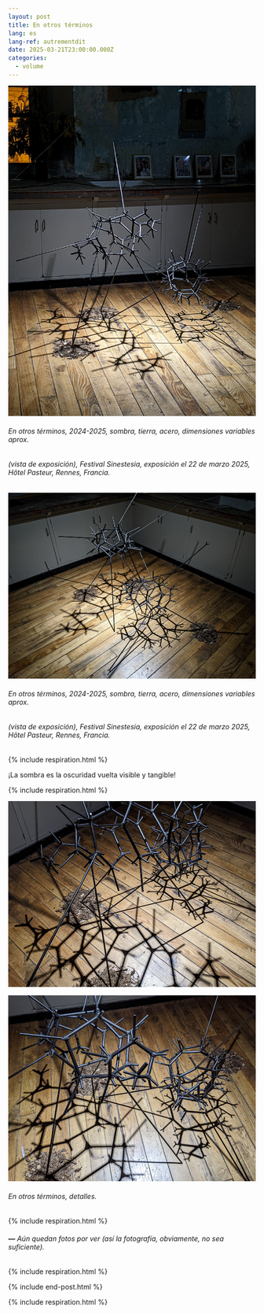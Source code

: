 ```yaml
---
layout: post
title: En otros términos
lang: es
lang-ref: autrementdit
date: 2025-03-21T23:00:00.000Z
categories:
  - volume
---
```


![](/imgs/PXL_20250322_204643315NIGHT-5-UP.jpg)

###### *En otros términos*, 2024-2025, sombra, tierra, acero, dimensiones variables aprox.

###### (vista de exposición), *Festival Sinestesia*, exposición el 22 de marzo 2025, Hôtel Pasteur, Rennes, Francia.

![](/imgs/PXL_20250322_203921402NIGHT-4-UP.jpg)

###### *En otros términos*, 2024-2025, sombra, tierra, acero, dimensiones variables aprox.

###### (vista de exposición), *Festival Sinestesia*, exposición el 22 de marzo 2025, Hôtel Pasteur, Rennes, Francia.

{% include respiration.html %}

¡La sombra es la oscuridad vuelta visible y tangible!

{% include respiration.html %}

![](/imgs/PXL_20250322_203737079NIGHT-2-UP.jpg)

![](/imgs/PXL_20250322_203804552NIGHT-3-UP.jpg)

###### *En otros términos*, detalles.

{% include respiration.html %}

###### ***—*** *Aún quedan fotos por ver (así la fotografía, obviamente, no sea suficiente).*

{% include respiration.html %}

{% include end-post.html %}

{% include respiration.html %}
